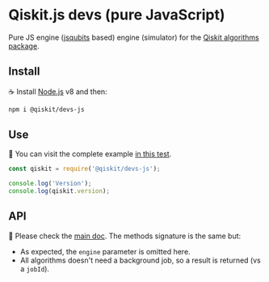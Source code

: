 # Qiskit.js devs (pure JavaScript)

Pure JS engine ([jsqubits](https://www.npmjs.com/package/jsqubits) based) engine (simulator) for the [Qiskit algorithms package](https://github.com/Qiskit/qiskit-js/tree/master/packages/qiskit-devs).

## Install

:coffee: Install [Node.js](https://nodejs.org/download) v8 and then:

```sh
npm i @qiskit/devs-js
```

## Use

:pencil: You can visit the complete example [in this test](test/functional.js).

```js
const qiskit = require('@qiskit/devs-js');

console.log('Version');
console.log(qiskit.version);
```

## API

:eyes: Please check the [main doc](../../README.md#API). The methods signature is the same but:

* As expected, the `engine` parameter is omitted here.
* All algorithms doesn't need a background job, so a result is returned (vs a `jobId`).
